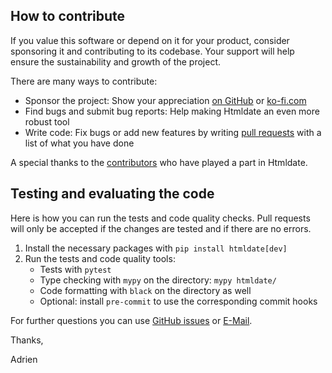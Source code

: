 ## How to contribute


If you value this software or depend on it for your product,
consider sponsoring it and contributing to its codebase.
Your support will help ensure the sustainability and growth of the project.

There are many ways to contribute:

  * Sponsor the project: Show your appreciation [on GitHub](https://github.com/sponsors/adbar) or [ko-fi.com](https://ko-fi.com/adbarbaresi)
  * Find bugs and submit bug reports: Help making Htmldate an even more robust tool
  * Write code: Fix bugs or add new features by writing [pull requests](https://docs.github.com/en/pull-requests) with a list of what you have done

A special thanks to the [contributors](https://github.com/adbar/htmldate/graphs/contributors) who have played a part in Htmldate.


## Testing and evaluating the code


Here is how you can run the tests and code quality checks.
Pull requests will only be accepted if the changes are tested
and if there are no errors.

1. Install the necessary packages with `pip install htmldate[dev]`
2. Run the tests and code quality tools:
   - Tests with `pytest`
   - Type checking with `mypy` on the directory: `mypy htmldate/`
   - Code formatting with `black` on the directory as well
   - Optional: install `pre-commit` to use the corresponding commit hooks


For further questions you can use [GitHub issues](https://github.com/adbar/htmldate/issues) or [E-Mail](https://adrien.barbaresi.eu/).

Thanks,

Adrien
